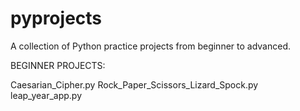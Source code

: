 # pyprojects
A collection of Python practice projects from beginner to advanced.

BEGINNER PROJECTS:

Caesarian_Cipher.py
Rock_Paper_Scissors_Lizard_Spock.py
leap_year_app.py
